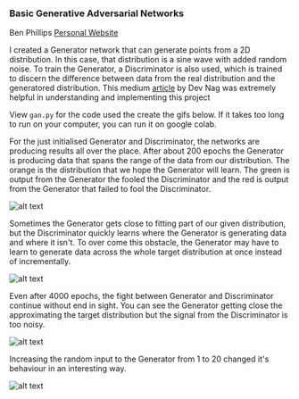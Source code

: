 ### Basic Generative Adversarial Networks 

Ben Phillips
[Personal Website](https://benjaminphillips22.github.io)

I created a Generator network that can generate points from a 2D distribution. In this case, that distribution is a sine wave with added random noise. To train the Generator, a Discriminator is also used, which is trained to discern the difference between data from the real distribution and the generatored distribution. This medium [article](https://medium.com/@devnag/generative-adversarial-networks-gans-in-50-lines-of-code-pytorch-e81b79659e3f) by Dev Nag was extremely helpful in understanding and implementing this project

View `gan.py` for the code used the create the gifs below. If it takes too long to run on your computer, you can run it on google colab.

For the just initialised Generator and Discriminator, the networks are producing results all over the place. After about 200 epochs the Generator is producing data that spans the range of the data from our distribution. The orange is the distribution that we hope the Generator will learn. The green is output from the Generator the fooled the Discriminator and the red is output from the Generator that failed to fool the Discriminator.

![alt text](gan_f_0.gif)

Sometimes the Generator gets close to fitting part of our given distribution, but the Discriminator quickly learns where the Generator is generating data and where it isn't. To over come this obstacle, the Generator may have to learn to generate data across the whole target distribution at once instead of incrementally.

![alt text](gan_f_1800.gif)

Even after 4000 epochs, the fight between Generator and Discriminator continue without end in sight. You can see the Generator getting close the approximating the target distribution but the signal from the Discriminator is too noisy.

![alt text](gan_f_4500.gif)

Increasing the random input to the Generator from 1 to 20 changed it's behaviour in an interesting way.

![alt text](gan_20_inputs.gif)

<br>